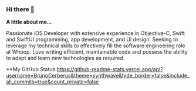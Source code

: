 ### Hi there 👋

**A little about me...**

Passionate iOS Developer with extensive experience in Objective-C, Swift and SwiftUI programming, app development, and UI design. Seeking to leverage my technical skills to effectively fill the software engineering role at Whoop. Love writing efficient, maintainable code and possess the ability to adapt and learn new technologies as required.

**My GitHub Status
https://github-readme-stats.vercel.app/api?username=BrunoCerberus&theme=synthwave&hide_border=false&include_all_commits=true&count_private=false
